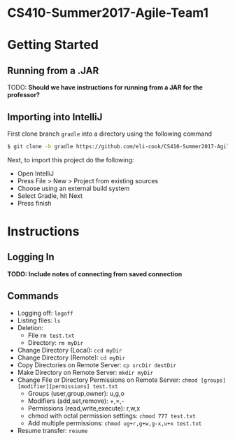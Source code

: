 # CS410-Summer2017-Agile-Team1

# Getting Started

## Running from a .JAR
TODO: **Should we have instructions for running from a JAR for the professor?**

## Importing into IntelliJ

First clone branch `gradle` into a directory using the following command
 ```sh
 $ git clone -b gradle https://github.com/eli-cook/CS410-Summer2017-Agile-Team1.git
 ```

Next, to import this project do the following:

* Open IntelliJ
* Press File > New > Project from existing sources
* Choose using an external build system
* Select Gradle, hit Next
* Press finish

# Instructions

## Logging In
**TODO: Include notes of connecting from saved connection**

## Commands
* Logging off: ```logoff```
* Listing files: ```ls```
* Deletion:
    - File ```rm test.txt```
    - Directory: ```rm myDir```
* Change Directory (Local): ```ccd myDir```
* Change Directory (Remote): ```cd myDir```
* Copy Directories on Remote Server: ```cp srcDir destDir```
* Make Directory on Remote Server: ```mkdir myDir```
* Change File or Directory Permissions on Remote Server: ```chmod [groups][modifier][permissions] test.txt```
    - Groups (user,group,owner): u,g,o
    - Modifiers (add,set,remove): +,=,-
    - Permissions (read,write,execute): r,w,x
    - chmod with octal permission settings: ```chmod 777 test.txt```
    - Add multiple permissions: ```chmod ug+r,g+w,g-x,u+x test.txt```
* Resume transfer: ```resume```

